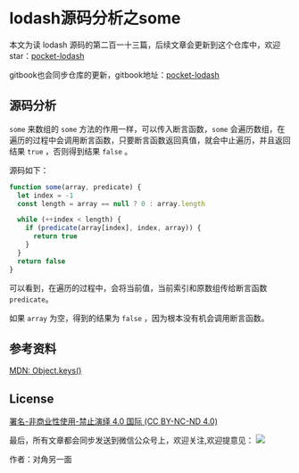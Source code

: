 # lodash源码分析之some

本文为读 lodash 源码的第二百一十三篇，后续文章会更新到这个仓库中，欢迎 star：[pocket-lodash](https://github.com/yeyuqiudeng/pocket-lodash)

gitbook也会同步仓库的更新，gitbook地址：[pocket-lodash](https://www.gitbook.com/book/yeyuqiudeng/pocket-lodash/details)

## 源码分析

`some` 来数组的 `some` 方法的作用一样，可以传入断言函数，`some` 会遍历数组，在遍历的过程中会调用断言函数，只要断言函数返回真值，就会中止遍历，并且返回结果 `true` ，否则得到结果 `false` 。

源码如下：

```javascript
function some(array, predicate) {
  let index = -1
  const length = array == null ? 0 : array.length

  while (++index < length) {
    if (predicate(array[index], index, array)) {
      return true
    }
  }
  return false
}
```

可以看到，在遍历的过程中，会将当前值，当前索引和原数组传给断言函数 `predicate`。

如果 `array` 为空，得到的结果为 `false` ，因为根本没有机会调用断言函数。

## 参考资料

[MDN: Object.keys()](https://developer.mozilla.org/zh-CN/docs/Web/JavaScript/Reference/Global_Objects/Object/keys)

## License

[署名-非商业性使用-禁止演绎 4.0 国际 (CC BY-NC-ND 4.0)](http://creativecommons.org/licenses/by-nc-nd/4.0/)

最后，所有文章都会同步发送到微信公众号上，欢迎关注,欢迎提意见：  ![](https://raw.githubusercontent.com/yeyuqiudeng/resource/master/images/qrcode_front-end-article.jpg) 

作者：对角另一面 